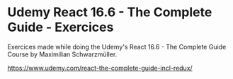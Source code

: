 # Udemy React 16.6 - The Complete Guide - Exercices

Exercices made while doing the Udemy's React 16.6 - The Complete Guide Course by Maximilian Schwarzmüller.

https://www.udemy.com/react-the-complete-guide-incl-redux/